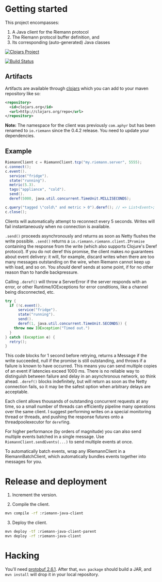 # Getting started

This project encompasses:

1. A Java client for the Riemann protocol
2. The Riemann protocol buffer definition, and
3. Its corresponding (auto-generated) Java classes

[![Clojars
Project](https://img.shields.io/clojars/v/io.riemann/riemann-java-client.svg)](https://clojars.org/io.riemann/riemann-java-client)

[![Build Status](https://travis-ci.org/riemann/riemann-java-client.svg?branch=master)](https://travis-ci.org/riemann/riemann-java-client)

## Artifacts

Artifacts are available through
[clojars](https://clojars.org/io.riemann/riemann-java-client) which you can add
to your maven repository like so:

```xml
<repository>
  <id>clojars.org</id>
  <url>http://clojars.org/repo</url>
</repository>
```

**Note:**
The namespace for the client was previously `com.aphyr` but has been
renamed to `io.riemann` since the 0.4.2 release. You need to update your
dependencies.

## Example

``` java
RiemannClient c = RiemannClient.tcp("my.riemann.server", 5555);
c.connect();
c.event().
  service("fridge").
  state("running").
  metric(5.3).
  tags("appliance", "cold").
  send().
  deref(5000, java.util.concurrent.TimeUnit.MILLISECONDS);

c.query("tagged \"cold\" and metric > 0").deref(); // => List<Event>;
c.close();
```

Clients will automatically attempt to reconnect every 5 seconds. Writes
will fail instantaneously when no connection is available.

`.send()` proceeds asynchronously and returns as soon as Netty flushes
the write possible. `.send()` returns a
`io.riemann.riemann.client.IPromise` containing the response from the
write (which also supports Clojure's Deref protocol). If you do not
deref this promise, the client makes *no* guarantees about event
delivery: it will, for example, discard writes when there are too many
messages outstanding on the wire, when Riemann cannot keep up with load,
and so on. You *should* deref sends at some point, if for no other
reason than to handle backpressure.

Calling `.deref()` will throw a ServerError if the server responds with
an error, or other Runtime/IOExceptions for error conditions, like a
channel being disconnected, etc.

```java
try {
  if (!c.event().
      service("fridge").
      state("running").
      send().
      deref(1, java.util.concurrent.TimeUnit.SECONDS)) {
    throw new IOException("Timed out.")
  }
} catch (Exception e) {
  retry();
}
```

This code blocks for 1 second before retrying, returns a Message if the
write succeeded, null if the promise is still outstanding, and throws if
a failure is known to have occurred. This means you can send multiple
copies of an event if latencies exceed 1000 ms. There is no reliable way
to distinguish between failure and delay in an asynchronous network, so
think ahead. `.deref()` blocks indefinitely, but will return as soon as
the Netty connection fails, so it may be the safest option when
arbitrary delays are acceptable.

Each client allows thousands of outstanding concurrent requests at any
time, so a small number of threads can efficiently pipeline many
operations over the same client. I suggest performing writes on a
special monitoring thread or threads, and pushing the response futures
onto a threadpoolexecutor for `deref`ing.

For higher performance (by orders of magnitude) you can also send
multiple events batched in a single message. Use
`RiemannClient.sendEvents(...)` to send multiple events at once.

To automatically batch events, wrap any IRiemannClient in a
RiemannBatchClient, which automatically bundles events together into
messages for you.

# Release and deployment

1. Increment the version.

2. Compile the client.

```sh
mvn compile -rf :riemann-java-client
```

3. Deploy the client.

```sh
mvn deploy -tf :riemann-java-client-parent
mvn deploy -rf :riemann-java-client
```

# Hacking

You'll need [protobuf 2.6.1](https://github.com/google/protobuf). After
that, `mvn package` should build a JAR, and `mvn install` will drop it
in your local repository.
